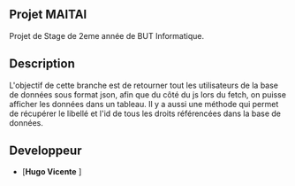 ## Projet MAITAI

Projet de Stage de 2eme année de BUT Informatique.


## Description
L'objectif de cette branche est de retourner tout les utilisateurs de la base de données sous format json, afin que du côté du js lors du fetch, on puisse afficher les données dans un tableau. Il y a aussi une méthode qui permet de récupérer le libellé et l'id de tous les droits référencées dans la base de données.

## Developpeur
- [**Hugo Vicente** ]
